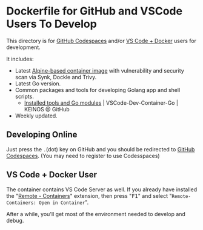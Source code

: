 <!-- markdownlint-disable MD033 -->
# Dockerfile for GitHub and VSCode Users To Develop

This directory is for [GitHub Codespaces](https://github.com/features/codespaces) and/or [VS Code + Docker](https://marketplace.visualstudio.com/items?itemName=ms-vscode-remote.vscode-remote-extensionpack) users for development.

It includes:

- Latest [Alpine-based container image](https://github.com/KEINOS/VSCode-Dev-Container-Go/pkgs/container/vscode-dev-container-go) with vulnerability and security scan via Synk, Dockle and Trivy.
- Latest Go version.
- Common packages and tools for developing Golang app and shell scripts.
  - [Installed tools and Go modules](https://github.com/KEINOS/VSCode-Dev-Container-Go/blob/main/image_info.txt) | VSCode-Dev-Container-Go | KEINOS @ GitHub
- Weekly updated.

## Developing Online

Just press the `.`(dot) key on GitHub and you should be redirected to [GitHub Codespaces](https://github.com/features/codespaces). (You may need to register to use Codesspaces)

## VS Code + Docker User

The container contains VS Code Server as well. If you already have installed the "[Remote - Containers](https://marketplace.visualstudio.com/items?itemName=ms-vscode-remote.remote-containers)" extension, then press "<kbd>F1</kbd>" and select "`Remote-Containers: Open in Container`".

After a while, you'll get most of the environment needed to develop and debug.
